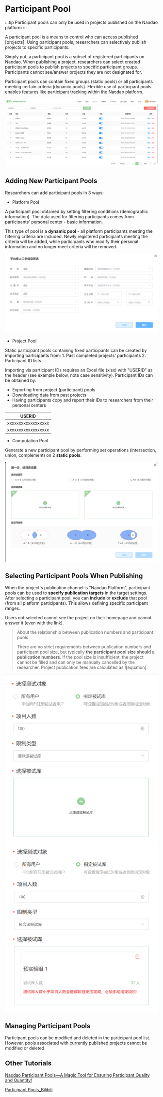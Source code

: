# Participant Pool <!-- {docsify-ignore-all} -->

:::tip
Participant pools can only be used in projects published on the Naodao platform
:::

A participant pool is a means to control who can access published [projects]. Using participant pools, researchers can selectively publish projects to specific participants.

Simply put, a participant pool is a subset of registered participants on Naodao. When publishing a project, researchers can select created participant pools to publish projects to specific participant groups. Participants cannot see/answer projects they are not designated for.

Participant pools can contain fixed groups (static pools) or all participants meeting certain criteria (dynamic pools). Flexible use of participant pools enables features like participant tracking within the Naodao platform.

![](../images/2022/1653822001584-1ac70324-679f-4f3f-9e8b-9fb139fcd551.png)

## Adding New Participant Pools
Researchers can add participant pools in 3 ways:

+ Platform Pool

A participant pool obtained by setting filtering conditions (demographic information). The data used for filtering participants comes from participants' personal center - basic information.

This type of pool is a **dynamic pool** - all platform participants meeting the filtering criteria are included. Newly registered participants meeting the criteria will be added, while participants who modify their personal information and no longer meet criteria will be removed.

![](../images/2022/1653822041314-00d0475f-6d88-47f5-ab11-fd7351ca5e7e.png)

+ Project Pool 

Static participant pools containing fixed participants can be created by importing participants from:
    1. Past completed projects' participants 
    2. Participant ID lists

Importing via participant IDs requires an Excel file (xlsx) with "USERID" as the header (see example below, note case sensitivity). Participant IDs can be obtained by:
- Exporting from project (participant) pools
- Downloading data from past projects  
- Having participants copy and report their IDs to researchers from their personal centers

| **USERID** |
| --- |
| xxxxxxxxxxxxxxxxxx |
| xxxxxxxxxxxxxxxxxx |

+ Computation Pool

Generate a new participant pool by performing set operations (intersection, union, complement) on 2 **static pools**.

![](../images/2022/1653822066903-bcd22b03-ae0b-486a-94cd-898f8dbff5d8.png)

## Selecting Participant Pools When Publishing
When the project's publication channel is "Naodao Platform", participant pools can be used to **specify publication targets** in the target settings. After selecting a participant pool, you can **include** or **exclude** that pool (from all platform participants). This allows defining specific participant ranges.

<font style="color:rgb(38, 38, 38);">Users not selected cannot see the project on their homepage and cannot answer it (even with the link).</font>

> About the relationship between publication numbers and participant pools
>
> There are no strict requirements between publication numbers and participant pool size, but typically **the participant pool size should ≥ publication numbers**. If the pool size is insufficient, the project cannot be filled and can only be manually cancelled by the researcher. Project publication fees are calculated as ![equation].
>

![](../images/2022/1653822125113-f7662c2c-2aaf-41fb-9f72-62ce0e0e7380.png)![](../images/2022/1656088323851-133ba7dc-49aa-483c-be2a-4d6750d9ef92.png)

## Managing Participant Pools
Participant pools can be modified and deleted in the participant pool list. However, pools associated with currently published projects cannot be modified or deleted.

## Other Tutorials
[Naodao Participant Pools—A Magic Tool for Ensuring Participant Quality and Quantity!](https://mp.weixin.qq.com/s/m5qv1BBj4wmgN8kBGxi_bg)

[Participant Pools_Bilibili](https://www.bilibili.com/video/BV1g14y147ZT?p=14)

